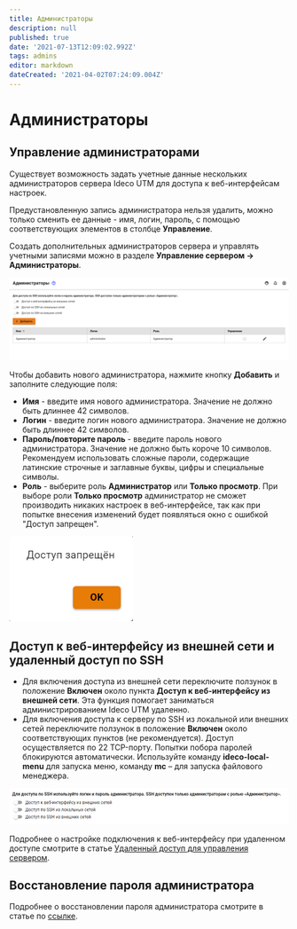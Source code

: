 ```yaml
---
title: Администраторы
description: null
published: true
date: '2021-07-13T12:09:02.992Z'
tags: admins
editor: markdown
dateCreated: '2021-04-02T07:24:09.004Z'
---
```


# Администраторы

## Управление администраторами

Существует возможность задать учетные данные нескольких администраторов сервера Ideco UTM для доступа к веб-интерфейсам настроек.

Предустановленную запись администратора нельзя удалить, можно только сменить ее данные - имя, логин, пароль, с помощью соответствующих элементов в столбце **Управление**.

Создать дополнительных администраторов сервера и управлять учетными записями можно в разделе **Управление сервером -&gt; Администраторы**.

![](../../.gitbook/assets/admins.png)

Чтобы добавить нового администратора, нажмите кнопку **Добавить** и заполните следующие поля:

* **Имя** - введите имя нового администратора. Значение не должно быть длиннее 42 символов.
* **Логин** - введите логин нового администратора. Значение не должно быть длиннее 42 символов. 
* **Пароль/повторите пароль** - введите пароль нового администратора. Значение не должно быть короче 10 символов. Рекомендуем использовать сложные пароли, содержащие латинские строчные и заглавные буквы, цифры и специальные символы.
* **Роль** - выберите роль **Администратор** или **Только просмотр**. При выборе роли **Только просмотр** администратор не сможет производить никаких настроек в веб-интерфейсе, так как при попытке внесения изменений будет появляться окно с ошибкой "Доступ запрещен". 

![](../../.gitbook/assets/error-change-config.png)

## Доступ к веб-интерфейсу из внешней сети и удаленный доступ по SSH

* Для включения доступа из внешней сети переключите ползунок в положение **Включен** около пункта **Доступ к веб-интерфейсу из внешней сети**. Эта функция помогает заниматься администрированием Ideco UTM удаленно.
* Для включения доступа к серверу по SSH из локальной или внешних сетей переключите ползунок в положение **Включен** около соответствующих пунктов \(не рекомендуется\). Доступ осуществляется по 22 TCP-порту. Попытки побора паролей блокируются автоматически. Используйте команду **ideco-local-menu** для запуска меню, команду **mc** – для запуска файлового менеджера.

![](../../.gitbook/assets/remotessh.png)

Подробнее о настройке подключения к веб-интерфейсу при удаленном доступе смотрите в статье [Удаленный доступ для управления сервером](../../service/remote-access-for-server-management.md).

## Восстановление пароля администратора

Подробнее о восстановлении пароля администратора смотрите в статье по [ссылке](../../recipes/popular-recipes/restore-access-to-ideco-utm.md).

